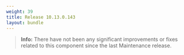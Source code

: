 ```yaml
---
weight: 39
title: Release 10.13.0.143
layout: bundle
---
```


<!--10.13.0.125-10.13.0.143-->

>**Info:** There have not been any significant improvements or fixes related to this component since the last Maintenance release.
